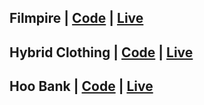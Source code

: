 
## Filmpire | [Code]([https://github.com/arunkanaujia23/Frontend-Mentor/tree/QR_code](https://github.com/arunkanaujia23/filmpire2.0)) | [Live]([https://sage-croquembouche-0344c7.netlify.app/](https://filmpire-akumar23.netlify.app/))


##  Hybrid Clothing   | [Code]([https://github.com/arunkanaujia23/Frontend-Mentor/tree/QR_code](https://github.com/arunkanaujia23/hybrid-clothing)) | [Live](https://hybridclothingcontext.netlify.app/)

## Hoo Bank | [Code]([https://github.com/arunkanaujia23/Frontend-Mentor/tree/QR_code](https://github.com/arunkanaujia23/modern-bank-ui-tailwind)) | [Live](https://modern-bankui-tailwind.netlify.app/)
